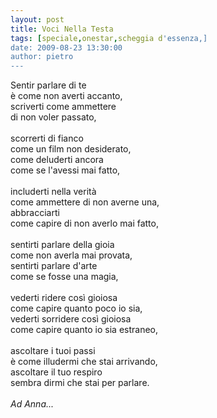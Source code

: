 ```yaml
---
layout: post
title: Voci Nella Testa
tags: [speciale,onestar,scheggia d'essenza,]
date: 2009-08-23 13:30:00
author: pietro
---
```

Sentir parlare di te<br/>è come non averti accanto,<br/>scriverti come ammettere<br/>di non voler passato,<br/><br/>scorrerti di fianco<br/>come un film non desiderato,<br/>come deluderti ancora<br/>come se l'avessi mai fatto,<br/><br/>includerti nella verità<br/>come ammettere di non averne una,<br/>abbracciarti<br/>come capire di non averlo mai fatto,<br/><br/>sentirti parlare della gioia<br/>come non averla mai provata,<br/>sentirti parlare d'arte<br/>come se fosse una magia,<br/><br/>vederti ridere così gioiosa<br/>come capire quanto poco io sia,<br/>vederti sorridere così gioiosa<br/>come capire quanto io sia estraneo,<br/><br/>ascoltare i tuoi passi<br/>è come illudermi che stai arrivando,<br/>ascoltare il tuo respiro<br/>sembra dirmi che stai per parlare.<br/><br/><span style="font-style: italic">Ad Anna...</span>
